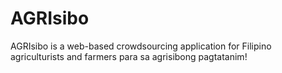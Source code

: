 # AGRIsibo

AGRIsibo is a web-based crowdsourcing application for Filipino agriculturists and farmers para sa agrisibong pagtatanim!
